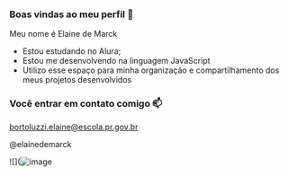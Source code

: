 ### Boas vindas ao meu perfil 💙

Meu nome é Elaine de Marck
 
- Estou estudando no Alura;
- Estou me desenvolvendo na linguagem JavaScript
- Utilizo esse espaço para minha organização e compartilhamento dos meus projetos desenvolvidos

### Você entrar em contato comigo 📫

bortoluzzi.elaine@escola.pr.gov.br

@elainedemarck

![](![image](https://github.com/user-attachments/assets/c01ae3c6-4bab-4b18-9c5d-faec6af20cba)


